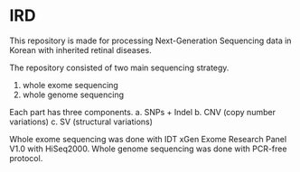 # IRD
This repository is made for processing Next-Generation Sequencing data in Korean with inherited retinal diseases.

The repository consisted of two main sequencing strategy.
1) whole exome sequencing
2) whole genome sequencing

Each part has three components.
a. SNPs + Indel
b. CNV (copy number variations)
c. SV (structural variations)

Whole exome sequencing was done with IDT xGen Exome Research Panel V1.0 with HiSeq2000.
Whole genome sequencing was done with PCR-free protocol.
